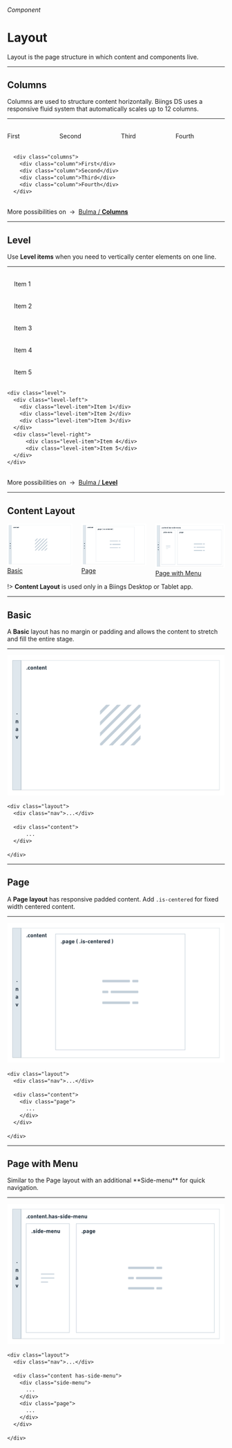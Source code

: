 <h6 class="subtitle is-5 has-text-grey">Component</h6><h1 class="title is-serif is-1 has-text-weight-bold">Layout</h1>
<p class="subtitle is-5">
    <span class="has-text-weight-semibold">Layout</span> is the page structure in which content and components live.
</p>

<hr class="is-large is-visible">

<h2 class="title is-4">Columns</h2>

Columns are used to structure content horizontally. Biings DS uses a responsive fluid system that automatically scales up to 12 columns.

<hr class="is-small">

<div class="box is-well is-marginless is-relaxed">
  <div class="columns has-text-white has-text-centered">
      <div class="column">
        <div class="message has-background-orange-light has-text-weight-semibold"><br>First<br><br></div>
      </div>
      <div class="column">
        <div class="message has-background-pink-light has-text-weight-semibold"><br>Second<br><br></div>
      </div>
      <div class="column">
        <div class="message has-background-turquoise has-text-weight-semibold"><br>Third<br><br></div>
      </div>
      <div class="column">
        <div class="message has-background-cyan has-text-weight-semibold"><br>Fourth<br><br></div>
      </div>
    </div>
  </div>
  
      <div class="columns">
        <div class="column">First</div>
        <div class="column">Second</div>
        <div class="column">Third</div>
        <div class="column">Fourth</div>
      </div>

<br>
<div class="box is-bordered">
    More possibilities on &nbsp;→&nbsp; <a href="https://bulma.io/documentation/columns/" target="blank">Bulma / <strong>Columns</strong></a>
</div>
  
<hr class="is-large is-visible">
<h2 class="title is-4">Level</h2>

Use **Level items** when you need to vertically center elements on one line.

<hr class="is-small">

<div class="box is-well is-marginless is-relaxed">
  <div class="level has-text-white">
    <div class="level-left">
      <div class="level-item"><div class="message has-background-red has-text-weight-semibold"><br>&nbsp; &nbsp; Item 1 &nbsp; &nbsp;<br><br></div></div>
      <div class="level-item"><div class="message has-background-red-light has-text-weight-semibold"><br>&nbsp; &nbsp; Item 2 &nbsp; &nbsp;<br><br></div></div>
      <div class="level-item"><div class="message has-background-red-lighter has-text-weight-semibold"><br>&nbsp; &nbsp; Item 3 &nbsp; &nbsp;<br><br></div></div>
    </div>
    <div class="level-right">
        <div class="level-item"><div class="message has-background-green-light has-text-weight-semibold"><br>&nbsp; &nbsp; Item 4 &nbsp; &nbsp;<br><br></div></div>
        <div class="level-item"><div class="message has-background-green has-text-weight-semibold"><br>&nbsp; &nbsp; Item 5 &nbsp; &nbsp;<br><br></div></div>
    </div>
  </div>
</div>

    <div class="level">
      <div class="level-left">
        <div class="level-item">Item 1</div>
        <div class="level-item">Item 2</div>
        <div class="level-item">Item 3</div>
      </div>
      <div class="level-right">
          <div class="level-item">Item 4</div>
          <div class="level-item">Item 5</div>
      </div>
    </div>

<br>
<div class="box is-bordered">
    More possibilities on &nbsp;→&nbsp; <a href="https://bulma.io/documentation/layout/level/" target="blank">Bulma / <strong>Level</strong></a>
</div>

<hr class="is-large is-visible">
<h2 class="title is-4">Content Layout</h2>

<div class="columns has-text-centered">
  <div class="column is-4"><img src="media/layout_1.png"><a href="#/layout?id=basic">Basic</a></div>
  <div class="column is-4"><img src="media/layout_2.png"><a href="#/layout?id=page">Page</a></div>
  <div class="column is-4"><img src="media/layout_3.png"><a href="#/layout?id=menu">Page with Menu</a></div>
</div>

!> **Content Layout** is used only in a Biings Desktop or Tablet app.

<hr class="is-small">

<a id="basic"></a>

<h2 class="title is-5">Basic</h2>

A **Basic** layout has no margin or padding and allows the content to stretch and fill the entire stage.

<hr class="is-small">

<div class="box is-well is-marginless"><img src="media/layout_1.png"></div>

    <div class="layout">
      <div class="nav">...</div>

      <div class="content">
          ...
      </div>

    </div>
<a id="page"></a>
<hr>

<h2 class="title is-5">Page</h2>

A **Page layout** has responsive padded content. Add `.is-centered` for fixed width centered content.

<hr class="is-small">

<div class="box is-well is-marginless"><img src="media/layout_2.png"></div>

    <div class="layout">
      <div class="nav">...</div>

      <div class="content">
        <div class="page">
          ...
        </div>
      </div>

    </div>
<a id="menu"></a>

<hr>
<h2 class="title is-5">Page with Menu</h2>
Similar to the Page layout with an additional **Side-menu** for quick navigation.

<hr class="is-small">

<div class="box is-well is-marginless"><img src="media/layout_3.png"></div>

    <div class="layout">
      <div class="nav">...</div>

      <div class="content has-side-menu">
        <div class="side-menu">
          ...
        </div>
        <div class="page">
          ...
        </div>
      </div>

    </div>
